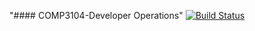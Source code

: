 "#### COMP3104-Developer Operations" 
[![Build Status](https://app.travis-ci.com/fcamgz/COMP3104.svg?branch=main)](https://app.travis-ci.com/fcamgz/COMP3104)

